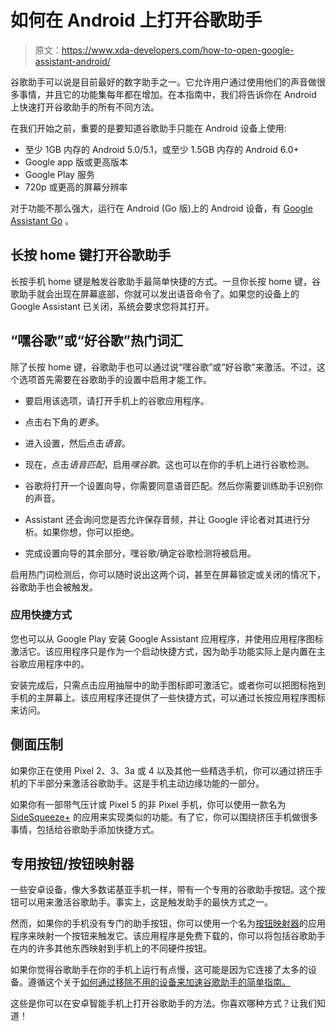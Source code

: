 # 如何在 Android 上打开谷歌助手

> 原文：<https://www.xda-developers.com/how-to-open-google-assistant-android/>

谷歌助手可以说是目前最好的数字助手之一。它允许用户通过使用他们的声音做很多事情，并且它的功能集每年都在增加。在本指南中，我们将告诉你在 Android 上快速打开谷歌助手的所有不同方法。

在我们开始之前，重要的是要知道谷歌助手只能在 Android 设备上使用:

*   至少 1GB 内存的 Android 5.0/5.1，或至少 1.5GB 内存的 Android 6.0+
*   Google app 版或更高版本
*   Google Play 服务
*   720p 或更高的屏幕分辨率

对于功能不那么强大，运行在 Android (Go 版)上的 Android 设备，有 [Google Assistant Go](https://play.google.com/store/apps/details?id=com.google.android.apps.assistant) 。

## 长按 home 键打开谷歌助手

长按手机 home 键是触发谷歌助手最简单快捷的方式。一旦你长按 home 键，谷歌助手就会出现在屏幕底部，你就可以发出语音命令了。如果您的设备上的 Google Assistant 已关闭，系统会要求您将其打开。

## “嘿谷歌”或“好谷歌”热门词汇

除了长按 home 键，谷歌助手也可以通过说“嘿谷歌”或“好谷歌”来激活。不过，这个选项首先需要在谷歌助手的设置中启用才能工作。

*   要启用该选项，请打开手机上的谷歌应用程序。
*   点击右下角的*更多*。
*   进入设置，然后点击*语音*。

*   现在，点击*语音匹配*，启用*嘿谷歌*。这也可以在你的手机上进行谷歌检测。
*   谷歌将打开一个设置向导，你需要同意语音匹配。然后你需要训练助手识别你的声音。

*   Assistant 还会询问您是否允许保存音频，并让 Google 评论者对其进行分析。如果你想，你可以拒绝。
*   完成设置向导的其余部分，嘿谷歌/确定谷歌检测将被启用。

启用热门词检测后，你可以随时说出这两个词，甚至在屏幕锁定或关闭的情况下，谷歌助手也会被触发。

### 应用快捷方式

您也可以从 Google Play 安装 Google Assistant 应用程序，并使用应用程序图标激活它。该应用程序只是作为一个启动快捷方式，因为助手功能实际上是内置在主谷歌应用程序中的。

安装完成后，只需点击应用抽屉中的助手图标即可激活它。或者你可以把图标拖到手机的主屏幕上。该应用程序还提供了一些快捷方式，可以通过长按应用程序图标来访问。

## 侧面压制

如果你正在使用 Pixel 2、3、3a 或 4 以及其他一些精选手机，你可以通过挤压手机的下半部分来激活谷歌助手。这是手机主动边缘功能的一部分。

如果你有一部带气压计或 Pixel 5 的非 Pixel 手机，你可以使用一款名为 [SideSqueeze+](https://play.google.com/store/apps/details?id=com.pocketdevelopers.sidesqueeze) 的应用来实现类似的功能。有了它，你可以围绕挤压手机做很多事情，包括给谷歌助手添加快捷方式。

## 专用按钮/按钮映射器

一些安卓设备，像大多数诺基亚手机一样，带有一个专用的谷歌助手按钮。这个按钮可以用来激活谷歌助手。事实上，这是触发助手的最快方式之一。

然而，如果你的手机没有专门的助手按钮，你可以使用一个名为[按钮映射器](https://play.google.com/store/apps/details?id=flar2.homebutton)的应用程序来映射一个按钮来触发它。该应用程序是免费下载的，你可以将包括谷歌助手在内的许多其他东西映射到手机上的不同硬件按钮。

如果你觉得谷歌助手在你的手机上运行有点慢，这可能是因为它连接了太多的设备。遵循这个关于[如何通过移除不用的设备来加速谷歌助手的简单指南。](https://www.xda-developers.com/speed-up-google-assistant-remove-unused-devices/)

这些是你可以在安卓智能手机上打开谷歌助手的方法。你喜欢哪种方式？让我们知道！